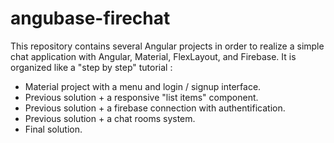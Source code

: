 # angubase-firechat
This repository contains several Angular projects in order to realize a simple chat application with Angular, Material, FlexLayout, and Firebase.
It is organized like a "step by step" tutorial :

* Material project with a menu and login / signup interface.
* Previous solution + a responsive "list items" component.
* Previous solution + a firebase connection with authentification.
* Previous solution + a chat rooms system.
* Final solution.